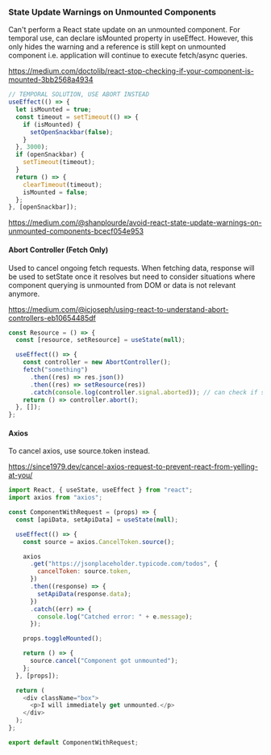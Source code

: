 ### State Update Warnings on Unmounted Components

Can't perform a React state update on an unmounted component. For temporal use, can declare isMounted property in useEffect. However, this only hides the warning and a reference is still kept on unmounted component i.e. application will continue to execute fetch/async queries.

https://medium.com/doctolib/react-stop-checking-if-your-component-is-mounted-3bb2568a4934

```js
// TEMPORAL SOLUTION, USE ABORT INSTEAD
useEffect(() => {
  let isMounted = true;
  const timeout = setTimeout(() => {
    if (isMounted) {
      setOpenSnackbar(false);
    }
  }, 3000);
  if (openSnackbar) {
    setTimeout(timeout);
  }
  return () => {
    clearTimeout(timeout);
    isMounted = false;
  };
}, [openSnackbar]);
```

https://medium.com/@shanplourde/avoid-react-state-update-warnings-on-unmounted-components-bcecf054e953

#### Abort Controller (Fetch Only)

Used to cancel ongoing fetch requests. When fetching data, response will be used to setState once it resolves but need to consider situations where component querying is unmounted from DOM or data is not relevant anymore.

https://medium.com/@icjoseph/using-react-to-understand-abort-controllers-eb10654485df

```js
const Resource = () => {
  const [resource, setResource] = useState(null);

  useEffect(() => {
    const controller = new AbortController();
    fetch("something")
      .then((res) => res.json())
      .then((res) => setResource(res))
      .catch(console.log(controller.signal.aborted)); // can check if signal is aborted, if true, then skip updating error state
    return () => controller.abort();
  }, []);
};
```

#### Axios

To cancel axios, use source.token instead.

https://since1979.dev/cancel-axios-request-to-prevent-react-from-yelling-at-you/

```js
import React, { useState, useEffect } from "react";
import axios from "axios";

const ComponentWithRequest = (props) => {
  const [apiData, setApiData] = useState(null);

  useEffect(() => {
    const source = axios.CancelToken.source();

    axios
      .get("https://jsonplaceholder.typicode.com/todos", {
        cancelToken: source.token,
      })
      .then((response) => {
        setApiData(response.data);
      })
      .catch((err) => {
        console.log("Catched error: " + e.message);
      });

    props.toggleMounted();

    return () => {
      source.cancel("Component got unmounted");
    };
  }, [props]);

  return (
    <div className="box">
      <p>I will immediately get unmounted.</p>
    </div>
  );
};

export default ComponentWithRequest;
```

